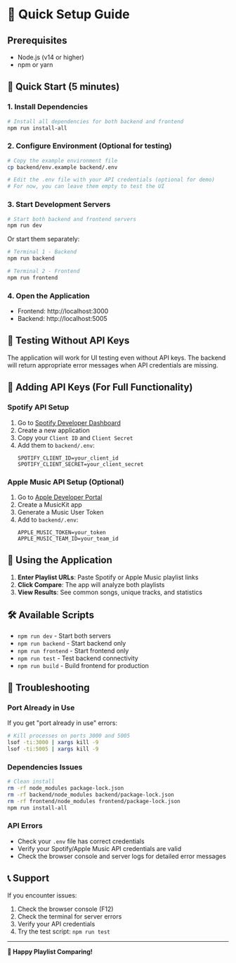 # 🚀 Quick Setup Guide

## Prerequisites
- Node.js (v14 or higher)
- npm or yarn

## 🎯 Quick Start (5 minutes)

### 1. Install Dependencies
```bash
# Install all dependencies for both backend and frontend
npm run install-all
```

### 2. Configure Environment (Optional for testing)
```bash
# Copy the example environment file
cp backend/env.example backend/.env

# Edit the .env file with your API credentials (optional for demo)
# For now, you can leave them empty to test the UI
```

### 3. Start Development Servers
```bash
# Start both backend and frontend servers
npm run dev
```

Or start them separately:
```bash
# Terminal 1 - Backend
npm run backend

# Terminal 2 - Frontend  
npm run frontend
```

### 4. Open the Application
- Frontend: http://localhost:3000
- Backend: http://localhost:5005

## 🧪 Testing Without API Keys

The application will work for UI testing even without API keys. The backend will return appropriate error messages when API credentials are missing.

## 🔧 Adding API Keys (For Full Functionality)

### Spotify API Setup
1. Go to [Spotify Developer Dashboard](https://developer.spotify.com/dashboard)
2. Create a new application
3. Copy your `Client ID` and `Client Secret`
4. Add them to `backend/.env`:
   ```
   SPOTIFY_CLIENT_ID=your_client_id
   SPOTIFY_CLIENT_SECRET=your_client_secret
   ```

### Apple Music API Setup (Optional)
1. Go to [Apple Developer Portal](https://developer.apple.com)
2. Create a MusicKit app
3. Generate a Music User Token
4. Add to `backend/.env`:
   ```
   APPLE_MUSIC_TOKEN=your_token
   APPLE_MUSIC_TEAM_ID=your_team_id
   ```

## 📱 Using the Application

1. **Enter Playlist URLs**: Paste Spotify or Apple Music playlist links
2. **Click Compare**: The app will analyze both playlists
3. **View Results**: See common songs, unique tracks, and statistics

## 🛠️ Available Scripts

- `npm run dev` - Start both servers
- `npm run backend` - Start backend only
- `npm run frontend` - Start frontend only
- `npm run test` - Test backend connectivity
- `npm run build` - Build frontend for production

## 🐛 Troubleshooting

### Port Already in Use
If you get "port already in use" errors:
```bash
# Kill processes on ports 3000 and 5005
lsof -ti:3000 | xargs kill -9
lsof -ti:5005 | xargs kill -9
```

### Dependencies Issues
```bash
# Clean install
rm -rf node_modules package-lock.json
rm -rf backend/node_modules backend/package-lock.json
rm -rf frontend/node_modules frontend/package-lock.json
npm run install-all
```

### API Errors
- Check your `.env` file has correct credentials
- Verify your Spotify/Apple Music API credentials are valid
- Check the browser console and server logs for detailed error messages

## 📞 Support

If you encounter issues:
1. Check the browser console (F12)
2. Check the terminal for server errors
3. Verify your API credentials
4. Try the test script: `npm run test`

---

**🎵 Happy Playlist Comparing!** 